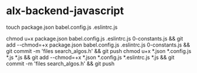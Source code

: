# alx-backend-javascript

touch package.json babel.config.js .eslintrc.js

chmod u+x package.json babel.config.js .eslintrc.js 0-constants.js && git add --chmod=+x package.json babel.config.js .eslintrc.js 0-constants.js && git commit -m 'files search_algos.h' && git push
chmod u+x *.json *.config.js *.js  *.js && git add --chmod=+x *.json *.config.js *.eslintrc.js *.js && git commit -m 'files search_algos.h' && git push